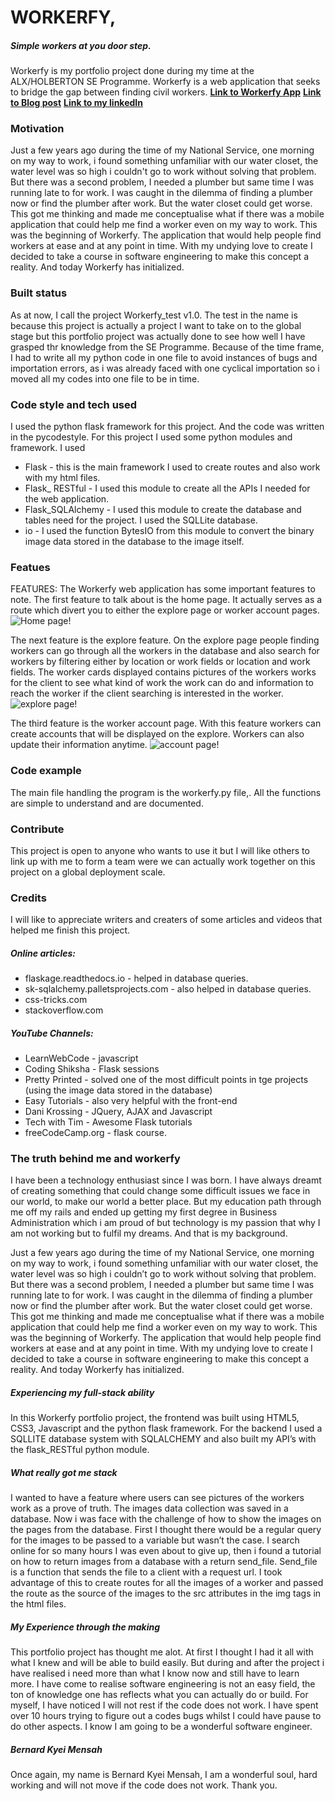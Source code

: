 # WORKERFY,
##### Simple workers at you door step.

Workerfy is my portfolio project done during my time at the ALX/HOLBERTON SE Programme. Workerfy is a web application that seeks to bridge the gap between finding civil workers.
**[Link to Workerfy App](http://12c692893a5e.bbc32185.alx-cod.online:5000/)**
**[Link to Blog post](http://kyeissimpleshell.code.blog/2022/06/04/portfolio-project-blog-postworkerfy/)**
**[Link to my linkedIn](https://www.linkedin.com/in/bernard-mensah-1734a2141)**

### Motivation
Just a few years ago during the time of my National Service, one morning on my way to work, i found something unfamiliar with our water closet, the water level was so high i couldn't go to work without solving that problem. But there was a second problem, I needed a plumber but same time I was running late to for work. I was caught in the dilemma of finding a plumber now or find the plumber after work. But the water closet could get worse. This got me thinking and made me conceptualise what if there was a mobile application that could help me find a worker even on my way to work. This was the beginning of Workerfy. The application that would help people find workers at ease and at any point in time. With my undying love to create I decided to take a course in software engineering to make this concept a reality. And today Workerfy has initialized.

### Built status 
As at now, I call the project Workerfy_test v1.0. The test in the name is because this project is actually a project I want to take on to the global stage but this portfolio project was actually done to see how well I have grasped thr knowledge from the SE Programme. Because of the time frame, I had to write all my python code in one file to avoid instances of bugs and importation errors, as i was already faced with one cyclical importation so i moved all my codes into one file to be in time.

### Code style and tech used
I used the python flask framework for this project. And the code was written in the pycodestyle.
For this project I used some python modules and framework. I used
* Flask - this is the main framework I used to create routes and also work with my html files.
* Flask_ RESTful - I used this module to create all  the APIs I needed for the web application.
* Flask_SQLAlchemy - I used this module to create the database and tables need for the project. I used the SQLLite database.
* io - I used the function BytesIO from this module to convert the binary image data stored in the database to the image itself.

### Featues
FEATURES:
The Workerfy web application has some important features to note. The first feature to talk about is the home page. It actually serves as a route which divert you to either the explore page or worker account pages.
![Home page!](/static/image/home.jpg "Home Page ")

The next feature is the explore feature. On the explore page people finding workers can go through all the workers in the database and also search for workers by filtering either by location or work fields or location and work fields. The worker cards displayed contains pictures of the workers works for the client to see what kind of work the work can do and information to reach the worker if the client searching is interested in the worker.
![explore page!](/static/image/explore.jpg "explore Page ")

The third feature is the worker account page. With this feature workers can create accounts that will be displayed on the explore. Workers can also update their information anytime.
![account page!](/static/image/account.jpg "account Page")

### Code example
The main file handling the program is the workerfy.py file,. All the functions are simple to understand and are documented. 

### Contribute
This project is open to anyone who wants to use it but I will like others to link up with me to form a team were we can actually work together on this project on a global deployment scale.

### Credits
I will like to appreciate writers and creaters of some articles and videos that helped me finish this project. 

##### Online articles:
* flaskage.readthedocs.io - helped in database queries.
* sk-sqlalchemy.palletsprojects.com - also helped in database queries.
* css-tricks.com
* stackoverflow.com

##### YouTube Channels:
* LearnWebCode - javascript
* Coding Shiksha - Flask sessions
* Pretty Printed - solved one of the most difficult points in tge projects (using the image data stored in the database)
* Easy Tutorials - also very helpful with the front-end
* Dani Krossing - JQuery, AJAX and Javascript
* Tech with Tim - Awesome Flask tutorials
* freeCodeCamp.org - flask course.

### The truth behind me and workerfy

I have been a technology enthusiast since I was born. I have always dreamt of creating something that could change some difficult issues we face in our world, to make our world a better place. But my education path through me off my rails and ended up getting my first degree in Business Administration which i am proud of but technology is my passion that why I am not working but to fulfil my dreams. And that is my background.

Just a few years ago during the time of my National Service, one morning on my way to work, i found something unfamiliar with our water closet, the water level was so high i couldn’t go to work without solving that problem. But there was a second problem, I needed a plumber but same time I was running late to for work. I was caught in the dilemma of finding a plumber now or find the plumber after work. But the water closet could get worse. This got me thinking and made me conceptualise what if there was a mobile application that could help me find a worker even on my way to work. This was the beginning of Workerfy. The application that would help people find workers at ease and at any point in time. With my undying love to create I decided to take a course in software engineering to make this concept a reality. And today Workerfy has initialized.

##### Experiencing my full-stack ability
In this Workerfy portfolio project, the frontend was built using HTML5, CSS3, Javascript and the python flask framework. For the backend I used a SQLLITE database system with SQLALCHEMY and also built my API’s with the flask_RESTful python module.

##### What really got me  stack
I wanted to have a feature where users can see pictures of the workers work as a prove of truth. The images data collection was saved in a database. Now i was face with the challenge of how to show the images on the pages from the database. First I thought there would be a regular query for the images to be passed to a variable but wasn’t the case. I search online for so many hours I was even about to give up, then i found a tutorial on how to return images from a database with a return send_file. Send_file is a function that sends the file to a client with a request url. I took advantage of this to create routes for all the images of a worker and passed the route as the source of the images to the src attributes in the img tags in the html files.

##### My Experience through the making
This portfolio project has thought me alot. At first I thought I had it all with what I knew and will be able to build easily. But during and after the project i have realised i need more than what I know now and still have to learn more. I have come to realise software engineering is not an easy field, the ton of knowledge one has reflects what you can actually do or build. For myself, I have noticed I will not rest if the code does not work. I have spent over 10 hours trying to figure out a codes bugs whilst I could have pause to do other aspects. I know I am going to be a wonderful software engineer.

##### Bernard Kyei Mensah
Once again, my name is Bernard Kyei Mensah, I am a wonderful soul, hard working and will not move if the code does not work. Thank you.